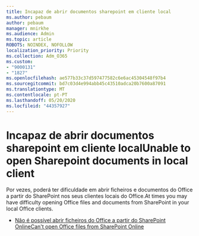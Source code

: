 ```yaml
---
title: Incapaz de abrir documentos sharepoint em cliente local
ms.author: pebaum
author: pebaum
manager: mnirkhe
ms.audience: Admin
ms.topic: article
ROBOTS: NOINDEX, NOFOLLOW
localization_priority: Priority
ms.collection: Adm_O365
ms.custom:
- "9000131"
- "1827"
ms.openlocfilehash: ae577b33c37d597477582c6e6ac45304548f97b4
ms.sourcegitcommit: bd7c03d4e994abb45c43510adca20b7600a87091
ms.translationtype: MT
ms.contentlocale: pt-PT
ms.lasthandoff: 05/20/2020
ms.locfileid: "44357927"
---
```

# <a name="unable-to-open-sharepoint-documents-in-local-client"></a><span data-ttu-id="a118b-102">Incapaz de abrir documentos sharepoint em cliente local</span><span class="sxs-lookup"><span data-stu-id="a118b-102">Unable to open Sharepoint documents in local client</span></span>

<span data-ttu-id="a118b-103">Por vezes, poderá ter dificuldade em abrir ficheiros e documentos do Office a partir do SharePoint nos seus clientes locais do Office.</span><span class="sxs-lookup"><span data-stu-id="a118b-103">At times you may have difficulty opening Office files and documents from SharePoint in your local Office clients.</span></span>
- [<span data-ttu-id="a118b-104">Não é possível abrir ficheiros do Office a partir do SharePoint Online</span><span class="sxs-lookup"><span data-stu-id="a118b-104">Can't open Office files from SharePoint Online</span></span>](https://docs.microsoft.com/sharepoint/troubleshoot/administration/cant-open-office-files)
